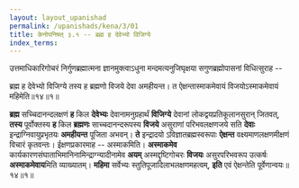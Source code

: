 ```yaml
---
layout: layout_upanishad
permalink: /upanishads/kena/3/01
title: केनोपनिषत् ३.१ -- ब्रह्म ह देवेभ्यो विजिग्ये
index_terms:
---
```


उत्तमाधिकारिगोचरं निर्गुणब्रह्मात्मना ज्ञानमुक्त्वाऽधुना मन्दमत्यनुजिघृक्षया
सगुणब्रह्मोपासनां विधित्सुराह --

<div class="mulam" markdown="1">
ब्रह्म ह देवेभ्यो विजिग्ये तस्य ह ब्रह्मणो
विजये देवा अमहीयन्त।  
त ऐक्षन्तास्माकमेवायं
विजयोऽस्माकमेवायं महिमेति॥१४॥१॥
</div>

**ब्रह्म** सच्चिदानन्दलक्षणं **ह** किल **देवेभ्यः** देवानामनुग्रहार्थं **विजिग्ये** देवानां
लोकद्वयप्रतिकूलानसुरान् जितवत्, **तस्य** पूर्वोक्तस्य **ह** किल **ब्रह्मणः** साच्चदानन्दरूपस्य **विजये** असुराणां परिभवलक्षणजये सति **देवाः** इन्द्राग्निवायुप्रभृतयः
**अमहीयन्त** पूजिता अभवन्।
**ते** इन्द्रादयो ऽविज्ञातब्रह्मस्वरूपाः **ऐक्षन्त** वक्ष्यमाणलक्षणमीक्षणं विचारं कृतवन्तः।
ईक्षणप्रकारमाह -- अस्माकमिति।
**अस्माकमेव** कार्यकारणसंघाताभिमानिनामिन्द्राग्न्यादीनामेव **अयम्** अस्मद्दृष्टिगोचरः **विजयः** असुरपरिभवरूप उत्कर्षः **अस्माकमेवाय**मिति व्याख्यातम्।
**महिमा** सर्वेभ्यः स्तुतिपूजादिलाभलक्षणमहत्वम्, **इति** एवं ऐक्षन्तेति पूर्वेणान्वयः॥१४॥१॥
